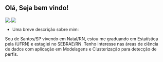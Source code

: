 ##  Olá, Seja bem vindo!


<a href="https://github.com/anuraghazra/github-readme-stats">
  <img align="center" src="https://github-readme-stats.vercel.app/api?username=Samuel-R-Duarte&count_private=true&show_icons=true&icon_color=FFFFFF&bg_color=0f1217&title_color=FFFFFF&text_color=FFFFFF" />
</a>
<a href="https://github.com/anuraghazra/convoychat">
  <img align="center" src="https://github-readme-stats.vercel.app/api/top-langs/?username=Samuel-R-Duarte&layout=compact&show_icons=true&icon_color=FFFFFF&bg_color=0f1217&title_color=FFFFFF&text_color=FFFFFF" />
</a>

<p>

- Uma breve descrição sobre mim:
 <p> 
 Sou de Santos/SP vivendo em Natal/RN, estou me graduando em Estatística pela (UFRN) e estagiei no SEBRAE/RN. Tenho interesse nas áreas de ciência de dados com aplicação em Modelagens e Clusterização para detecção de perfis.


<!---
Samuel-R-Duarte/Samuel-R-Duarte is a ✨ special ✨ repository because its `README.md` (this file) appears on your GitHub profile.
You can click the Preview link to take a look at your changes.
--->

